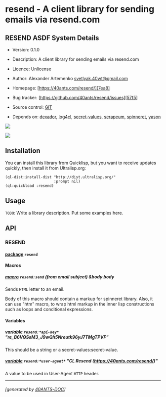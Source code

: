 <a id="x-28RESEND-DOCS-2FINDEX-3A-40README-2040ANTS-DOC-2FLOCATIVES-3ASECTION-29"></a>

# resend - A client library for sending emails via resend.com

<a id="resend-asdf-system-details"></a>

## RESEND ASDF System Details

* Version: 0.1.0

* Description: A client library for sending emails via resend.com

* Licence: Unlicense

* Author: Alexander Artemenko <svetlyak.40wt@gmail.com>

* Homepage: [https://40ants.com/resend/][7ea8]

* Bug tracker: [https://github.com/40ants/resend/issues][57f5]

* Source control: [GIT][2e82]

* Depends on: [dexador][8347], [log4cl][7f8b], [secret-values][cd18], [serapeum][c41d], [spinneret][8175], [yason][aba2]

[![](https://github-actions.40ants.com/40ants/resend/matrix.svg?only=ci.run-tests)][f103]

![](http://quickdocs.org/badge/resend.svg)

<a id="x-28RESEND-DOCS-2FINDEX-3A-3A-40INSTALLATION-2040ANTS-DOC-2FLOCATIVES-3ASECTION-29"></a>

## Installation

You can install this library from Quicklisp, but you want to receive updates quickly, then install it from Ultralisp.org:

```
(ql-dist:install-dist "http://dist.ultralisp.org/"
                      :prompt nil)
(ql:quickload :resend)
```
<a id="x-28RESEND-DOCS-2FINDEX-3A-3A-40USAGE-2040ANTS-DOC-2FLOCATIVES-3ASECTION-29"></a>

## Usage

`TODO`: Write a library description. Put some examples here.

<a id="x-28RESEND-DOCS-2FINDEX-3A-3A-40API-2040ANTS-DOC-2FLOCATIVES-3ASECTION-29"></a>

## API

<a id="x-28RESEND-DOCS-2FINDEX-3A-3A-40RESEND-3FPACKAGE-2040ANTS-DOC-2FLOCATIVES-3ASECTION-29"></a>

### RESEND

<a id="x-28-23A-28-286-29-20BASE-CHAR-20-2E-20-22RESEND-22-29-20PACKAGE-29"></a>

#### [package](7a27) `resend`

<a id="x-28RESEND-DOCS-2FINDEX-3A-3A-7C-40RESEND-3FMacros-SECTION-7C-2040ANTS-DOC-2FLOCATIVES-3ASECTION-29"></a>

#### Macros

<a id="x-28RESEND-3ASEND-20-2840ANTS-DOC-2FLOCATIVES-3AMACRO-29-29"></a>

##### [macro](11f4) `resend:send` (from email subject) &body body

Sends `HTML` letter to an email.

Body of this macro should contain a markup for spinneret library.
Also, it can use "htm" macro, to wrap html markup in the inner
lisp constructions such as loops and conditional expressions.

<a id="x-28RESEND-DOCS-2FINDEX-3A-3A-7C-40RESEND-3FVariables-SECTION-7C-2040ANTS-DOC-2FLOCATIVES-3ASECTION-29"></a>

#### Variables

<a id="x-28RESEND-3A-2AAPI-KEY-2A-20-28VARIABLE-29-29"></a>

##### [variable](acba) `resend:*api-key*` "re_B6VQSsM3_J9wQh5Nreutk96yJ7TMgTPVF"

This should be a string or a secret-values:secret-value.

<a id="x-28RESEND-3A-2AUSER-AGENT-2A-20-28VARIABLE-29-29"></a>

##### [variable](f515) `resend:*user-agent*` "CL Resend (https://40ants.com/resend/)"

A value to be used in User-Agent `HTTP` header.


[7ea8]: https://40ants.com/resend/
[2e82]: https://github.com/40ants/resend
[f103]: https://github.com/40ants/resend/actions
[7a27]: https://github.com/40ants/resend/blob/82bfbe85ac2bd05a8f48bb2a704ba206d7aa61d2/src/core.lisp#L1
[acba]: https://github.com/40ants/resend/blob/82bfbe85ac2bd05a8f48bb2a704ba206d7aa61d2/src/core.lisp#L20
[f515]: https://github.com/40ants/resend/blob/82bfbe85ac2bd05a8f48bb2a704ba206d7aa61d2/src/core.lisp#L23
[11f4]: https://github.com/40ants/resend/blob/82bfbe85ac2bd05a8f48bb2a704ba206d7aa61d2/src/core.lisp#L52
[57f5]: https://github.com/40ants/resend/issues
[8347]: https://quickdocs.org/dexador
[7f8b]: https://quickdocs.org/log4cl
[cd18]: https://quickdocs.org/secret-values
[c41d]: https://quickdocs.org/serapeum
[8175]: https://quickdocs.org/spinneret
[aba2]: https://quickdocs.org/yason

* * *
###### [generated by [40ANTS-DOC](https://40ants.com/doc/)]
